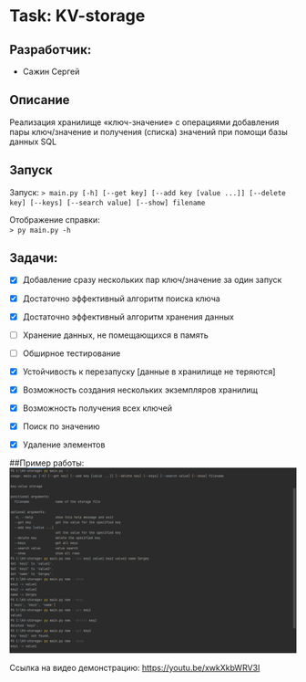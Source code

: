 # Task: KV-storage

## Разработчик:
- Сажин Сергей

## Описание
Реализация хранилище «ключ-значение» с операциями добавления пары ключ/значение и получения (списка) значений при помощи базы данных SQL

## Запуск
Запуск: `> main.py [-h] [--get key] [--add key [value ...]] [--delete key] [--keys] [--search value] [--show] filename`

Отображение справки:   
`> py main.py -h`  

## Задачи:
- [x] Добавление сразу нескольких пар ключ/значение за один запуск
- [x] Достаточно эффективный алгоритм поиска ключа
- [x] Достаточно эффективный алгоритм хранения данных
- [ ] Хранение данных, не помещающихся в память
- [ ] Обширное тестирование
- [x] Устойчивость к перезапуску [данные в хранилище не теряются]
- [x] Возможность создания нескольких экземпляров хранилищ
- [x] Возможность получения всех ключей
- [x] Поиск по значению
- [x] Удаление элементов


##Пример работы:
![alt text](screens/kv.png)

Ссылка на видео демонстрацию:
https://youtu.be/xwkXkbWRV3I